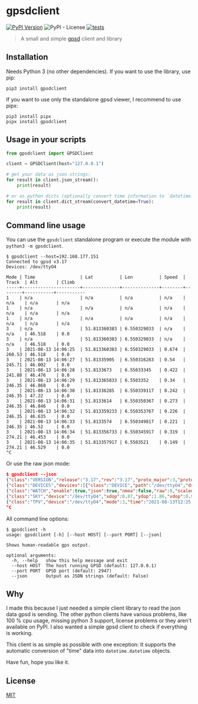 # gpsdclient

[![PyPI Version][pypi-image]][pypi-url]
![PyPI - License](https://img.shields.io/pypi/l/gpsdclient)
[![tests](https://github.com/tfeldmann/gpsdclient/actions/workflows/tests.yml/badge.svg?branch=main)](https://github.com/tfeldmann/gpsdclient/actions/workflows/tests.yml)

> A small and simple [gpsd](https://gpsd.gitlab.io/gpsd) client and library

## Installation

Needs Python 3 (no other dependencies).
If you want to use the library, use pip:

```
pip3 install gpsdclient
```

If you want to use only the standalone gpsd viewer, I recommend to use pipx:

```
pip3 install pipx
pipx install gpsdclient
```

## Usage in your scripts

```python
from gpsdclient import GPSDClient

client = GPSDClient(host="127.0.0.1")

# get your data as json strings:
for result in client.json_stream():
    print(result)

# or as python dicts (optionally convert time information to `datetime.datetime` objects
for result in client.dict_stream(convert_datetime=True):
    print(result)
```

## Command line usage

You can use the `gpsdclient` standalone program or execute the module with
`python3 -m gpsdclient`.

```
$ gpsdclient --host=192.168.177.151
Connected to gpsd v3.17
Devices: /dev/ttyO4

Mode | Time                 | Lat          | Lon          | Speed  | Track  | Alt       | Climb
-----+----------------------+--------------+--------------+--------+--------+-----------+-----------
1    | n/a                  | n/a          | n/a          | n/a    | n/a    | n/a       | n/a
1    | n/a                  | n/a          | n/a          | n/a    | n/a    | n/a       | n/a
1    | n/a                  | n/a          | n/a          | n/a    | n/a    | n/a       | n/a
3    | n/a                  | 51.813360383 | 6.550329033  | n/a    | n/a    | 46.518    | 0.0
3    | n/a                  | 51.813360383 | 6.550329033  | n/a    | n/a    | 46.518    | 0.0
3    | 2021-08-13 14:06:25  | 51.813360383 | 6.550329033  | 0.674  | 260.53 | 46.518    | 0.0
3    | 2021-08-13 14:06:27  | 51.81335905  | 6.550316283  | 0.54   | 245.71 | 46.002    | 0.0
3    | 2021-08-13 14:06:28  | 51.8133673   | 6.55033345   | 0.422  | 241.88 | 46.476    | 0.0
3    | 2021-08-13 14:06:29  | 51.813365833 | 6.5503352    | 0.34   | 246.35 | 46.868    | 0.0
3    | 2021-08-13 14:06:30  | 51.81336285  | 6.550339117  | 0.242  | 246.35 | 47.22     | 0.0
3    | 2021-08-13 14:06:31  | 51.8133614   | 6.550350367  | 0.273  | 246.35 | 46.846    | 0.0
3    | 2021-08-13 14:06:32  | 51.813359233 | 6.550353767  | 0.226  | 246.35 | 46.635    | 0.0
3    | 2021-08-13 14:06:33  | 51.8133574   | 6.550349817  | 0.221  | 246.35 | 46.52     | 0.0
3    | 2021-08-13 14:06:34  | 51.813356733 | 6.550345917  | 0.319  | 274.21 | 46.453    | 0.0
3    | 2021-08-13 14:06:35  | 51.813357917 | 6.5503521    | 0.149  | 274.21 | 46.529    | 0.0
^C
```

Or use the raw json mode:

```json
$ gpsdclient --json
{"class":"VERSION","release":"3.17","rev":"3.17","proto_major":3,"proto_minor":12}
{"class":"DEVICES","devices":[{"class":"DEVICE","path":"/dev/ttyO4","driver":"NMEA0183","activated":"2021-08-13T12:25:00.896Z","flags":1,"native":0,"bps":9600,"parity":"N","stopbits":1,"cycle":1.00}]}
{"class":"WATCH","enable":true,"json":true,"nmea":false,"raw":0,"scaled":false,"timing":false,"split24":false,"pps":false}
{"class":"SKY","device":"/dev/ttyO4","xdop":0.87,"ydop":1.86,"vdop":0.93,"tdop":2.26,"hdop":1.36,"gdop":3.96,"pdop":1.65,"satellites":[{"PRN":1,"el":84,"az":318,"ss":22,"used":true},{"PRN":22,"el":78,"az":234,"ss":16,"used":true},{"PRN":21,"el":72,"az":115,"ss":0,"used":false},{"PRN":3,"el":55,"az":239,"ss":19,"used":true},{"PRN":17,"el":34,"az":309,"ss":20,"used":true},{"PRN":32,"el":32,"az":53,"ss":32,"used":true},{"PRN":8,"el":21,"az":172,"ss":13,"used":false},{"PRN":14,"el":18,"az":274,"ss":13,"used":false},{"PRN":131,"el":10,"az":115,"ss":0,"used":false},{"PRN":19,"el":9,"az":321,"ss":33,"used":true},{"PRN":4,"el":4,"az":187,"ss":0,"used":false},{"PRN":31,"el":1,"az":106,"ss":0,"used":false},{"PRN":69,"el":80,"az":115,"ss":17,"used":true},{"PRN":84,"el":73,"az":123,"ss":0,"used":false},{"PRN":85,"el":42,"az":318,"ss":26,"used":true},{"PRN":68,"el":33,"az":39,"ss":0,"used":false},{"PRN":70,"el":27,"az":208,"ss":0,"used":false},{"PRN":76,"el":12,"az":330,"ss":19,"used":true},{"PRN":83,"el":12,"az":133,"ss":16,"used":false},{"PRN":77,"el":9,"az":18,"ss":0,"used":false}]}
{"class":"TPV","device":"/dev/ttyO4","mode":3,"time":"2021-08-13T12:25:01.000Z","ept":0.005,"lat":51.813525983,"lon":6.550081367,"alt":63.037,"epx":13.150,"epy":27.967,"epv":21.390,"track":211.3400,"speed":0.000,"climb":0.000,"eps":62.58,"epc":42.78}
^C
```

All command line options:

```
$ gpsdclient -h
usage: gpsdclient [-h] [--host HOST] [--port PORT] [--json]

Shows human-readable gps output.

optional arguments:
  -h, --help   show this help message and exit
  --host HOST  The host running GPSD (default: 127.0.0.1)
  --port PORT  GPSD port (default: 2947)
  --json       Output as JSON strings (default: False)
```

## Why

I made this because I just needed a simple client library to read the json data gpsd is
sending.
The other python clients have various problems, like 100 % cpu usage, missing python 3
support, license problems or they aren't available on PyPI. I also wanted a simple gpsd
client to check if everything is working.

This client is as simple as possible with one exception: It supports the automatic
conversion of "time" data into `datetime.datetime` objects.

Have fun, hope you like it.

## License

[MIT](https://choosealicense.com/licenses/mit/)

<!-- Badges -->

[pypi-image]: https://img.shields.io/pypi/v/gpsdclient
[pypi-url]: https://pypi.org/project/gpsdclient/
